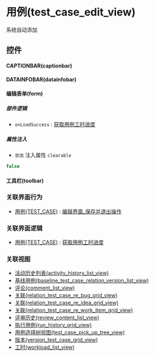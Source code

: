 # 用例(test_case_edit_view)  <!-- {docsify-ignore-all} -->


系统自动添加



## 控件
#### CAPTIONBAR(captionbar)
#### DATAINFOBAR(datainfobar)
#### 编辑表单(form)

##### 部件逻辑
* `onLoadSuccess` : [获取用例工时进度](module/TestMgmt/test_case/uilogic/get_workload_schedule)

##### 属性注入
* `状态` 注入属性 `clearable`

```javascript
false
```
#### 工具栏(toolbar)


### 关联界面行为
  * [用例(TEST_CASE)](module/TestMgmt/test_case) : [编辑界面_保存并退出操作](module/TestMgmt/test_case#界面行为)

### 关联界面逻辑
  * [用例(TEST_CASE)](module/TestMgmt/test_case) : [获取用例工时进度](module/TestMgmt/test_case/uilogic/get_workload_schedule)

### 关联视图
  * [活动历史列表(activity_history_list_view)](app/view/activity_history_list_view)
  * [基线用例(baseline_test_case_relation_version_list_view)](app/view/baseline_test_case_relation_version_list_view)
  * [评论(comment_list_view)](app/view/comment_list_view)
  * [关联(relation_test_case_re_bug_grid_view)](app/view/relation_test_case_re_bug_grid_view)
  * [关联(relation_test_case_re_idea_grid_view)](app/view/relation_test_case_re_idea_grid_view)
  * [关联(relation_test_case_re_work_item_grid_view)](app/view/relation_test_case_re_work_item_grid_view)
  * [评审历史(review_content_list_view)](app/view/review_content_list_view)
  * [执行用例(run_history_grid_view)](app/view/run_history_grid_view)
  * [用例选择树视图(test_case_pick_up_tree_view)](app/view/test_case_pick_up_tree_view)
  * [版本(version_test_case_grid_view)](app/view/version_test_case_grid_view)
  * [工时(workload_list_view)](app/view/workload_list_view)

<script>
 const { createApp } = Vue
  createApp({
    data() {
      return {

      }
    }
  }).use(ElementPlus).mount('#app')
</script>